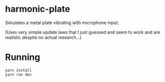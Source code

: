 # harmonic-plate
Simulates a metal plate vibrating with microphone input.

(Uses very simple update laws that I just guessed and seem to work and are realistic despite no actual research...)

Running
==

```
yarn install
yarn run dev
```